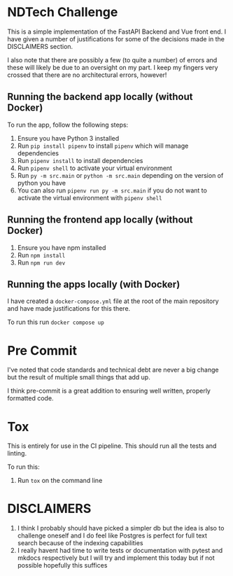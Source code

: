 # NDTech Challenge
This is a simple implementation of the FastAPI Backend and Vue front end. I have given a number of justifications for some of the decisions made in the DISCLAIMERS section.

I also note that there are possibly a few (to quite a number) of errors and these will likely be due to an oversight on my part. I keep my fingers very crossed that there are no architectural errors, however!

## Running the backend app locally (without Docker)

To run the app, follow the following steps:

1. Ensure you have Python 3 installed
2. Run `pip install pipenv` to install `pipenv` which will manage dependencies
3. Run `pipenv install` to install dependencies
4. Run `pipenv shell` to activate your virtual environment
5. Run `py -m src.main` or `python -m src.main` depending on the version of python you have
6. You can also run `pipenv run py -m src.main` if you do not want to activate the virtual environment with `pipenv shell`

## Running the frontend app locally (without Docker)

1. Ensure you have npm installed
2. Run `npm install` 
3. Run `npm run dev`

## Running the apps locally (with Docker)
I have created a `docker-compose.yml` file at the root of the main repository and have made justifications for this there.

To run this run `docker compose up`

# Pre Commit
I've noted that code standards and technical debt are never a big change but the result of multiple small things that add up.

I think pre-commit is a great addition to ensuring well written, properly formatted code.

# Tox
This is entirely for use in the CI pipeline. This should run all the tests and linting.

To run this:

1. Run `tox` on the command line

# DISCLAIMERS

1. I think I probably should have picked a simpler db but the idea is also to challenge oneself and I do feel like Postgres is perfect for full text search because of the indexing capabilities
2. I really havent had time to write tests or documentation with pytest and mkdocs respectively but I will try and implement this today but if not possible hopefully this suffices